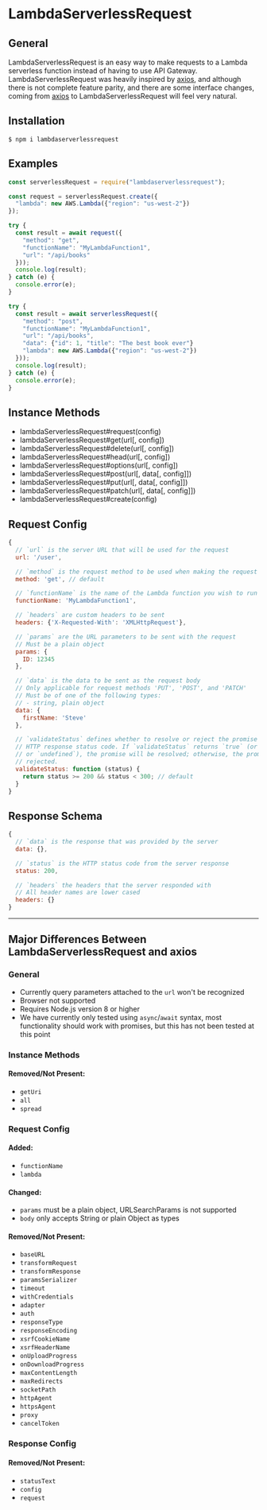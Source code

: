 # LambdaServerlessRequest

## General

LambdaServerlessRequest is an easy way to make requests to a Lambda serverless function instead of having to use API Gateway. LambdaServerlessRequest was heavily inspired by [axios](https://github.com/axios/axios), and although there is not complete feature parity, and there are some interface changes, coming from [axios](https://github.com/axios/axios) to LambdaServerlessRequest will feel very natural.

## Installation

    $ npm i lambdaserverlessrequest

## Examples

```js
const serverlessRequest = require("lambdaserverlessrequest");

const request = serverlessRequest.create({
  "lambda": new AWS.Lambda({"region": "us-west-2"})
});

try {
  const result = await request({
    "method": "get",
    "functionName": "MyLambdaFunction1",
    "url": "/api/books"
  }));
  console.log(result);
} catch (e) {
  console.error(e);
}

try {
  const result = await serverlessRequest({
    "method": "post",
    "functionName": "MyLambdaFunction1",
    "url": "/api/books",
    "data": {"id": 1, "title": "The best book ever"}
    "lambda": new AWS.Lambda({"region": "us-west-2"})
  }));
  console.log(result);
} catch (e) {
  console.error(e);
}
```

## Instance Methods

-   lambdaServerlessRequest#request(config)
-   lambdaServerlessRequest#get(url[, config])
-   lambdaServerlessRequest#delete(url[, config])
-   lambdaServerlessRequest#head(url[, config])
-   lambdaServerlessRequest#options(url[, config])
-   lambdaServerlessRequest#post(url\[, data[, config]])
-   lambdaServerlessRequest#put(url\[, data[, config]])
-   lambdaServerlessRequest#patch(url\[, data[, config]])
-   lambdaServerlessRequest#create(config)

## Request Config

```js
{
  // `url` is the server URL that will be used for the request
  url: '/user',

  // `method` is the request method to be used when making the request
  method: 'get', // default

  // `functionName` is the name of the Lambda function you wish to run for this request
  functionName: 'MyLambdaFunction1',

  // `headers` are custom headers to be sent
  headers: {'X-Requested-With': 'XMLHttpRequest'},

  // `params` are the URL parameters to be sent with the request
  // Must be a plain object
  params: {
    ID: 12345
  },

  // `data` is the data to be sent as the request body
  // Only applicable for request methods 'PUT', 'POST', and 'PATCH'
  // Must be of one of the following types:
  // - string, plain object
  data: {
    firstName: 'Steve'
  },

  // `validateStatus` defines whether to resolve or reject the promise for a given
  // HTTP response status code. If `validateStatus` returns `true` (or is set to `null`
  // or `undefined`), the promise will be resolved; otherwise, the promise will be
  // rejected.
  validateStatus: function (status) {
    return status >= 200 && status < 300; // default
  }
}
```

## Response Schema

```js
{
  // `data` is the response that was provided by the server
  data: {},

  // `status` is the HTTP status code from the server response
  status: 200,

  // `headers` the headers that the server responded with
  // All header names are lower cased
  headers: {}
}
```

* * *

## Major Differences Between LambdaServerlessRequest and axios

### General

-   Currently query parameters attached to the `url` won't be recognized
-   Browser not supported
-   Requires Node.js version 8 or higher
-   We have currently only tested using `async`/`await` syntax, most functionality should work with promises, but this has not been tested at this point

### Instance Methods

#### Removed/Not Present:

-   `getUri`
-   `all`
-   `spread`

### Request Config

#### Added:

-   `functionName`
-   `lambda`

#### Changed:

-   `params` must be a plain object, URLSearchParams is not supported
-   `body` only accepts String or plain Object as types

#### Removed/Not Present:

-   `baseURL`
-   `transformRequest`
-   `transformResponse`
-   `paramsSerializer`
-   `timeout`
-   `withCredentials`
-   `adapter`
-   `auth`
-   `responseType`
-   `responseEncoding`
-   `xsrfCookieName`
-   `xsrfHeaderName`
-   `onUploadProgress`
-   `onDownloadProgress`
-   `maxContentLength`
-   `maxRedirects`
-   `socketPath`
-   `httpAgent`
-   `httpsAgent`
-   `proxy`
-   `cancelToken`

### Response Config

#### Removed/Not Present:

-   `statusText`
-   `config`
-   `request`
